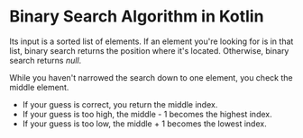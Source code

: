 # Binary Search Algorithm in Kotlin

Its input is a sorted list of elements. If an element
you're looking for is in that list, binary search returns
the position where it's located. Otherwise, binary search
returns _null_.

While you haven't narrowed the search down to one element,
you check the middle element.
- If your guess is correct, you return the middle index.
- If your guess is too high, the middle - 1 becomes the highest index.
- If your guess is too low, the middle + 1 becomes the lowest index.